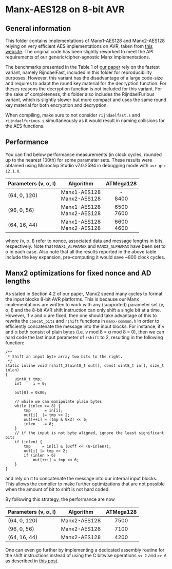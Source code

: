 # Manx-AES128 on 8-bit AVR

## General information
This folder contains implementations of Manx1-AES128 and Manx2-AES128 relying on very efficient AES implementations on AVR, taken from [this website](http://point-at-infinity.org/avraes/).
The original code has been slightly reworked to meet the API requirements of our generic/cipher-agnostic Manx implementations.

The benchmarks presented in the Table 1 of [our paper](https://eprint.iacr.org/) rely on the fastest variant, namely RijndaelFast, included in this folder for reproducibility purposes. However, this variant has the disadvantage of a large code-size and requires to adapt the round key material for the decryption function. For theses reasons the decryption function is not included for this variant.
For the sake of completeness, this folder also includes the RijndaelFurious variant, which is slightly slower but more compact and uses the same round key material for both encryption and decryption.

When compiling, make sure to not consider `rijndaelfast.s` and `rijndaelfurious.s` simultaneously as it would result in naming collisions for the AES functions.

## Performance

You can find below performance measurements (in clock cycles, rounded up to the nearest 100th) for some parameter sets. These results were obtained using Microchip Studio v7.0.2594 in debugging mode with `avr-gcc 12.1.0`.

| Parameters (ν, α, l) | Algorithm                    | ATMega128     |
|:---------------------|:----------------------------:|:-------------:|
| (64, 0, 120)         | Manx1-AES128<br>Manx2-AES128 | -<br>8400     |
| (96, 0,  56)         | Manx1-AES128<br>Manx2-AES128 | 6500<br>7600  |
| (64, 16, 44)         | Manx1-AES128<br>Manx2-AES128 | 6600<br>4600  |

where (ν, α, l) refer to nonce, associated data and message lengths in bits, respectively. Note that `MANX1_ALPHAMAX` and `MANX2_ALPHAMAX` have been set to α in each case.
Also note that all the results reported in the above table include the key expansion, pre-computing it would save ~800 clock cycles.

## Manx2 optimizations for fixed nonce and AD lengths

As stated in Section 4.2 of our paper, Manx2 spend many cycles to format the input blocks 8-bit AVR platforms. This is because our Manx implementations are written to work with any (supported) parameter set (ν, α, l) and the 8-bit AVR shift instruction can only shift a single bit at a time. However, if ν and α are fixed, then one should take advantage of this to rewrite the `concat_bits` and `rshift` functions in `manx-common.h` in order to efficiently concatenate the message into the input blocks.
For instance, if ν and α both consist of plain bytes (i.e. ν mod 8 = α mod 8 = 0), then we can hard code the last input parameter of `rshift` to 2, resulting in the following function:
```
/**
 * Shift an input byte array two bits to the right.
 */
static inline void rshift_2(uint8_t out[], const uint8_t in[], size_t inlen)
{   
    uint8_t tmp;
    int     i = 0;

    out[0] = 0x00;

    // while we can manipulate plain bytes
    while (inlen >= 8) {
        tmp      = in[i];
        out[i]  |= tmp >> 2;
        out[++i] = (tmp & 0x3) << 6;
        inlen   -= 8;
    }
    // if the input is not byte aligned, ignore the least significant bits
    if (inlen) {
        tmp     = in[i] & (0xff << (8-inlen));
        out[i] |= tmp >> 2;
        if (inlen > 6)
            out[++i] = tmp << 6;
    }
}
```
and rely on it to concatenate the message into our internal input blocks.
This allows the compiler to make further optimizations that are not possible when the amount of bit to shift is not hard coded. 

By following this strategy, the performance are now

| Parameters (ν, α, l) | Algorithm    | ATMega128     |
|:---------------------|:------------:|:-------------:|
| (64, 0, 120)         | Manx2-AES128 | 7500          |
| (96, 0,  56)         | Manx2-AES128 | 7100          |
| (64, 16, 44)         | Manx2-AES128 | 4200          |

One can even go further by implementing a dedicated assembly routine for the shift instructions instead of using the C bitwise operations `<< 2` and `>> 6` as described in [this post](https://aykevl.nl/2021/02/avr-bitshift).
